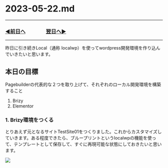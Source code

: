 # 2023-05-22.md
---
### [◀️前日へ](https://github.com/yuasys/chatty-journal/blob/main/2023/05/2023-05-21.md)&emsp;&emsp;&emsp;&emsp;[翌日へ▶️](https://github.com/yuasys/chatty-journal/blob/main/2023/05/2023-05-23.md)
---

昨日に引き続きLocal（通称 localwp）を使ってwordpress開発環境を作り込んでいきたいと思います。

## 本日の目標

Pagebuilderの代表的な２つを取り上げて、それぞれのローカル開発環境を構築すること

1. Brizy
2. Elementor

### 1. Brizy環境をつくる

とりあえず元となるサイトTestSite01をつくりました。これからカスタマイズしていきます。ある程度できたら、ブループリントというlocalwpの機能を使って、テンプレートとして保存して、すぐに再現可能な状態にしておきたいと思います。

![](https://hackmd.io/_uploads/r1Gxnlur2.png)

